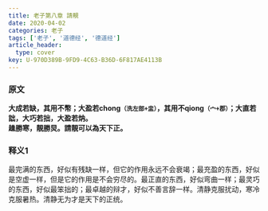 ```yaml
---
title: 老子第八章 請靚
date: 2020-04-02
categories: 老子
tags: ['老子', '道德经', '德道经']
article_header:
  type: cover
key: U-970D389B-9FD9-4C63-B36D-6F817AE4113B
---
```


### 原文

**大成若缺，其用不幣；大盈若chong`（洗左部+盅）`，其用不qiong`（宀+郡）`；大直若詘，大巧若拙，大盈若㶧。**  
**趮勝寒，靚勝炅。請靚可以為天下正。**

<!--more-->

### 释义1

最完满的东西，好似有残缺一样，但它的作用永远不会衰竭；最充盈的东西，好似是空虚一样，但是它的作用是不会穷尽的。最正直的东西，好似弯曲一样；最灵巧的东西，好似最笨拙的；最卓越的辩才，好似不善言辞一样。清静克服扰动，寒冷克服暑热。清静无为才是天下的正统。

